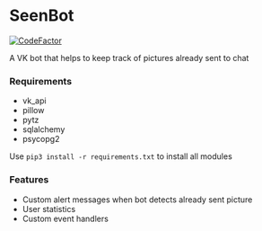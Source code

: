 # SeenBot

[![CodeFactor](https://www.codefactor.io/repository/github/werozel/seenbot/badge)](https://www.codefactor.io/repository/github/werozel/seenbot)

A VK bot that helps to keep track of pictures already sent to chat

### Requirements

* vk_api
* pillow
* pytz
* sqlalchemy
* psycopg2

Use ``pip3 install -r requirements.txt`` to install all modules

### Features

* Custom alert messages when bot detects already sent picture
* User statistics
* Custom event handlers
